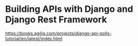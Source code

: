 # Building APIs with Django and Django Rest Framework

https://books.agiliq.com/projects/django-api-polls-tutorial/en/latest/index.html

